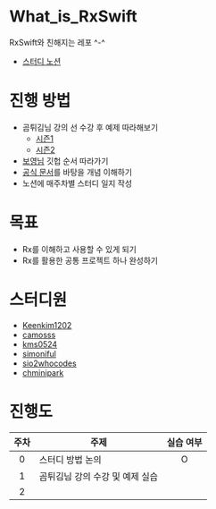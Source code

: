 # What_is_RxSwift
RxSwift와 친해지는 레포 ^-^
- [스터디 노션](https://ossified-gas-bd2.notion.site/Rx-_-Study-39a585f4ec4b4273ae4a468935e2e4b4)

# 진행 방법
- 곰튀김님 강의 선 수강 후 예제 따라해보기
  - [시즌1](https://www.youtube.com/watch?v=fCNr9bNPdAA&list=PL03rJBlpwTaBBtiJ0BtgASCsS4ye-4gC7)
  - [시즌2](https://www.youtube.com/watch?v=iHKBNYMWd5I&list=PL03rJBlpwTaBrhux_C8RmtWDI_kZSLvdQ)
- [보영님](https://github.com/fimuxd/RxSwift/blob/master/Lectures/02_Observables/Ch2.%20Observables.md) 깃헙 순서 따라가기
- [공식 문서](https://reactivex.io/documentation/ko/observable.html)를 바탕을 개념 이해하기
- 노션에 매주차별 스터디 일지 작성

# 목표
- Rx를 이해하고 사용할 수 있게 되기
- Rx를 활용한 공통 프로젝트 하나 완성하기

# 스터디원
- [Keenkim1202](https://github.com/orgs/iStudyiOS/people/keenkim1202)
- [camosss](https://github.com/orgs/iStudyiOS/people/camosss)
- [kms0524](https://github.com/orgs/iStudyiOS/people/kms0524)
- [simoniful](https://github.com/orgs/iStudyiOS/people/simoniful)
- [sio2whocodes](https://github.com/orgs/iStudyiOS/people/sio2whocodes)
- [chminipark](https://github.com/orgs/iStudyiOS/people/chminipark)

# 진행도
|주차|주제|실습 여부|
|:---:|---|:---:|
|0|스터디 방법 논의|O|
|1|곰튀김님 강의 수강 및 예제 실습||
|2|||
